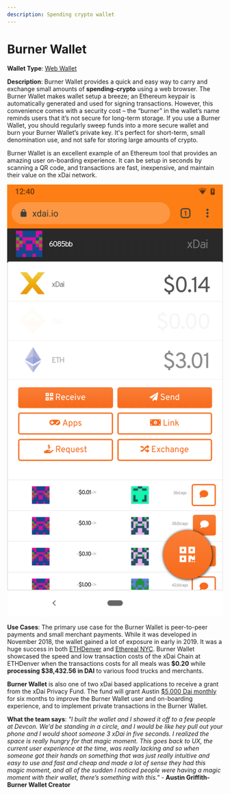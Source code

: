 ```yaml
---
description: Spending crypto wallet
---
```


# Burner Wallet

**Wallet Type**: [Web Wallet](https://xdai.org)

**Description**: Burner Wallet provides a quick and easy way to carry and exchange small amounts of **spending-crypto** using a web browser. The Burner Wallet makes wallet setup a breeze; an Ethereum keypair is automatically generated and used for signing transactions. However, this convenience comes with a security cost – the “burner” in the wallet’s name reminds users that it’s not secure for long-term storage. If you use a Burner Wallet, you should regularly sweep funds into a more secure wallet and burn your Burner Wallet’s private key. It's perfect for short-term, small denomination use, and not safe for storing large amounts of crypto.

Burner Wallet is an excellent example of an Ethereum tool that provides an amazing user on-boarding experience. It can be setup in seconds by scanning a QR code, and transactions are fast,  inexpensive, and maintain their value on the xDai network.

![Burner Wallet loaded with tokens with real transactions](../../.gitbook/assets/screenshot_20191003-124048.png)

**Use Cases**: The primary use case for the Burner Wallet is peer-to-peer payments and small merchant payments. While it was developed in November 2018, the wallet gained a lot of  exposure in early in 2019. It was a huge success in both [ETHDenver](https://forum.poa.network/t/poa-and-xdai-take-center-stage-at-ethdenver-2019/2016) and [Ethereal NYC](https://medium.com/@austin_48503/burner-wallet-ethereal-was-rad-bf56b68ac3bc). Burner Wallet showcased the speed and low transaction costs of the xDai Chain at ETHDenver when the transactions costs for all meals was **$0.20** while **processing $38,432.56 in DAI** to various food trucks and merchants.

**Burner Wallet** is also one of two xDai based applications to receive a grant from the xDai Privacy Fund. The fund will grant Austin [$5,000 Dai monthly](https://gitcoin.co/grants/122/austin-griffith-ethereum-rampd) for six months to improve the Burner Wallet user and on-boarding experience, and to implement private transactions in the Burner Wallet.

**What the team says**: _"I built the wallet and I showed it off to a few people at Devcon. We’d be standing in a circle, and I would be like hey pull out your phone and I would shoot someone 3 xDai in five seconds. I realized the space is really hungry for that magic moment. This goes back to UX, the current user experience at the time, was really lacking and so when someone got their hands on something that was just really intuitive and easy to use and fast and cheap and made a lot of sense they had this magic moment, and all of the sudden I noticed people were having a magic moment with their wallet, there’s something with this."_ - **Austin Griffith- Burner Wallet Creator**

